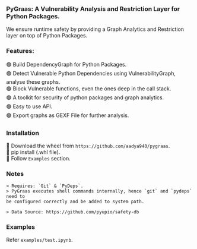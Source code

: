 ### PyGraas: A Vulnerability Analysis and Restriction Layer for Python Packages.

We ensure runtime safety by providing a Graph Analytics and
Restriction layer on top of Python Packages. 

### Features:
🟢  Build DependencyGraph for Python Packages. <br>
🟢 Detect Vulnerable Python Dependencies using VulnerabilityGraph, analyse
these graphs. <br>
🟢 Block Vulnerable functions, even the ones deep in the call stack. <br>
🟢 A toolkit for security of python packages and graph analytics. <br>
🟢 Easy to use API. <br>
🟢 Export graphs as GEXF File for further analysis. <br>

### Installation
🔴 Download the wheel from `https://github.com/aadya940/pygraas`. <br>
🔴 pip install (.whl file). <br>
🔴 Follow `Examples` section. <br>

### Notes
```
> Requires: `Git` & `PyDeps`.
> PyGraas executes shell commands internally, hence `git` and `pydeps` need to 
be configured correctly and be added to system path. 

> Data Source: https://github.com/pyupio/safety-db
```

### Examples

Refer `examples/test.ipynb`.



